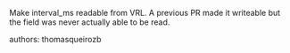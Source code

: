 Make interval_ms readable from VRL. A previous PR made it writeable but the field was never actually
able to be read.

authors: thomasqueirozb
